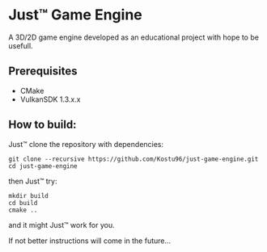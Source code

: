 # Just™ Game Engine
A 3D/2D game engine developed as an educational project with hope to be usefull.

## Prerequisites
- CMake
- VulkanSDK 1.3.x.x

## How to build:
Just™ clone the repository with dependencies:
```
git clone --recursive https://github.com/Kostu96/just-game-engine.git
cd just-game-engine
```
then Just™ try:
```
mkdir build
cd build
cmake ..
```
and it might Just™ work for you.

If not better instructions will come in the future...
